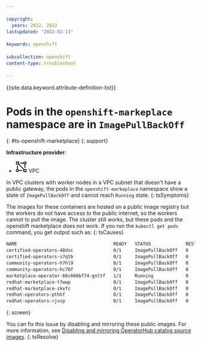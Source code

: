```yaml
---

copyright:
  years: 2022, 2022
lastupdated: "2022-02-11"

keywords: openshift

subcollection: openshift
content-type: troubleshoot

---
```


{{site.data.keyword.attribute-definition-list}}

# Pods in the `openshift-markeplace` namespace are in `ImagePullBackOff`
{: #ts-openshift-marketplace}
{: support}

**Infrastructure provider**:
* ![VPC infrastructure provider icon.](images/icon-vpc-2.svg) VPC


In VPC clusters with worker nodes in a VPC subnet that doesn't have a public gateway, the pods in the `openshift-markeplace` namespace show a state of `ImagePullBackOff` and cannot reach `Running` state.
{: tsSymptoms}


The images for these containers are hosted on a public image registry but the workers do not have access to the public internet, so the workers cannot to pull the image. The cluster still works, but these pods and the openshift marketplace does not work. If you run the `kubectl get pods` command, you get output such as:
{: tsCauses}

```sh
NAME                                    READY   STATUS             RESTARTS   AGE     IP               NODE         NOMINATED NODE   READINESS GATES
certified-operators-48dsc               0/1     ImagePullBackOff   0          4h6m    172.17.70.94     172.24.0.6   <none>           <none>
certified-operators-s7qtb               0/1     ImagePullBackOff   0          4h17m   172.17.70.77     172.24.0.6   <none>           <none>
community-operators-h7hl9               0/1     ImagePullBackOff   0          4h17m   172.17.70.78     172.24.0.6   <none>           <none>
community-operators-hc76f               0/1     ImagePullBackOff   0          4h6m    172.17.70.96     172.24.0.6   <none>           <none>
marketplace-operator-66c666bf74-gnltf   1/1     Running            0          4h43m   172.17.126.216   172.24.0.8   <none>           <none>
redhat-marketplace-tfwwp                0/1     ImagePullBackOff   0          82s     172.17.126.226   172.24.0.8   <none>           <none>
redhat-marketplace-zkvfc                0/1     ImagePullBackOff   0          4h6m    172.17.70.95     172.24.0.6   <none>           <none>
redhat-operators-pthhf                  0/1     ImagePullBackOff   0          67s     172.17.126.227   172.24.0.8   <none>           <none>
redhat-operators-rjvsp                  0/1     ImagePullBackOff   0          4h6m    172.17.70.93     172.24.0.6   <none>           <none>
```
{: screen}


You can fix this issue by disabling and mirroring these public images. For more information, see [Disabling and mirroring OperatorHub catalog source images](docs/openshift?topic=openshift-operators#mirror-operatorhub).
{: tsResolve}
